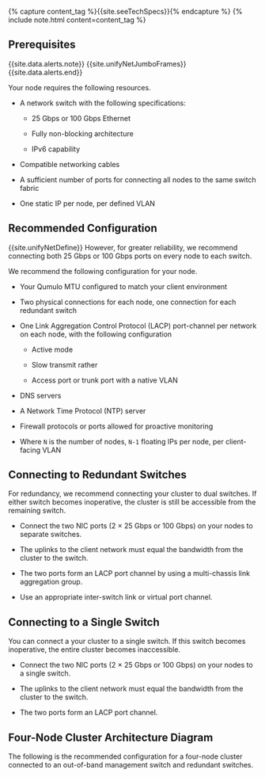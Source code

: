 {% capture content_tag %}{{site.seeTechSpecs}}{% endcapture %}
{% include note.html content=content_tag %}

##  Prerequisites
{{site.data.alerts.note}}
{{site.unifyNetJumboFrames}}
{{site.data.alerts.end}}

Your node requires the following resources.
* A network switch with the following specifications:

  * 25 Gbps or 100 Gbps Ethernet
  
  * Fully non-blocking architecture

  * IPv6 capability

* Compatible networking cables

* A sufficient number of ports for connecting all nodes to the same switch fabric

* One static IP per node, per defined VLAN


## Recommended Configuration
{{site.unifyNetDefine}} However, for greater reliability, we recommend connecting both 25 Gbps or 100 Gbps ports on every node to each switch.

We recommend the following configuration for your node.

* Your Qumulo MTU configured to match your client environment

* Two physical connections for each node, one connection for each redundant switch

* One Link Aggregation Control Protocol (LACP) port-channel per network on each node, with the following configuration

  * Active mode

  * Slow transmit rather

  * Access port or trunk port with a native VLAN

* DNS servers

* A Network Time Protocol (NTP) server

* Firewall protocols or ports allowed for proactive monitoring

* Where `N` is the number of nodes, `N-1` floating IPs per node, per client-facing VLAN


## Connecting to Redundant Switches
For redundancy, we recommend connecting your cluster to dual switches. If either switch becomes inoperative, the cluster is still be accessible from the remaining switch.

* Connect the two NIC ports (2 &#215; 25 Gbps or 100 Gbps) on your nodes to separate switches.

* The uplinks to the client network must equal the bandwidth from the cluster to the switch.

* The two ports form an LACP port channel by using a multi-chassis link aggregation group.

* Use an appropriate inter-switch link or virtual port channel.


## Connecting to a Single Switch
You can connect a your cluster to a single switch. If this switch becomes inoperative, the entire cluster becomes inaccessible.

* Connect the two NIC ports (2 &#215; 25 Gbps or 100 Gbps) on your nodes to a single switch.

* The uplinks to the client network must equal the bandwidth from the cluster to the switch.

* The two ports form an LACP port channel. 


## Four-Node Cluster Architecture Diagram
The following is the recommended configuration for a four-node cluster connected to an out-of-band management switch and redundant switches.
